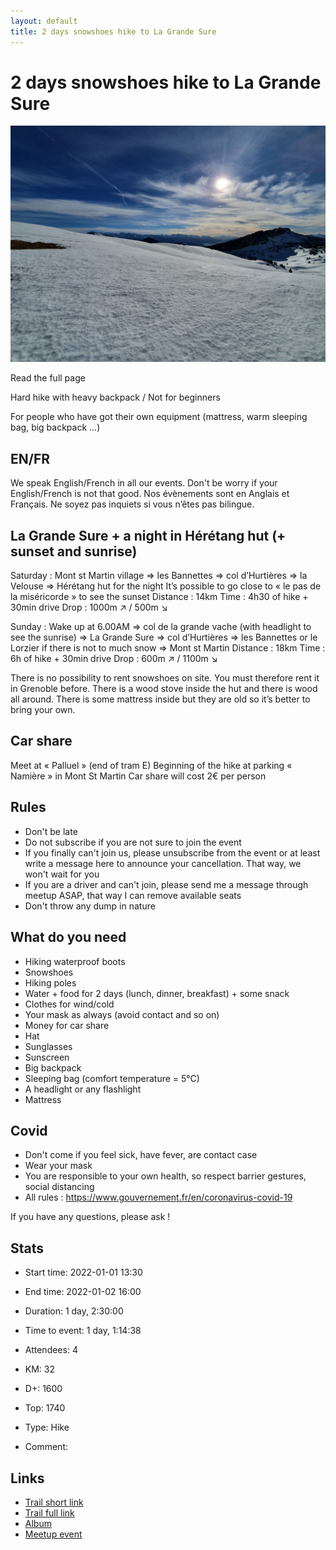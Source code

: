 ```yaml
---
layout: default
title: 2 days snowshoes hike to La Grande Sure
---
```


# 2 days snowshoes hike to La Grande Sure

![2022-01-01](/Stats/img/orig/2022-01-01.jpg)

Read the full page

Hard hike with heavy backpack / Not for beginners

For people who have got their own equipment (mattress, warm sleeping bag, big backpack …)

## EN/FR
We speak English/French in all our events. Don't be worry if your English/French is not that good. Nos évènements sont en Anglais et Français. Ne soyez pas inquiets si vous n’êtes pas bilingue.

## La Grande Sure + a night in Hérétang hut (+ sunset and sunrise)

Saturday :
Mont st Martin village => les Bannettes => col d’Hurtières => la Velouse => Hérétang hut for the night
It’s possible to go close to « le pas de la miséricorde » to see the sunset
Distance : 14km
Time : 4h30 of hike + 30min drive
Drop : 1000m ↗ / 500m ↘

Sunday :
Wake up at 6.00AM => col de la grande vache (with headlight to see the sunrise) => La Grande Sure => col d’Hurtières => les Bannettes or le Lorzier if there is not to much snow => Mont st Martin
Distance : 18km
Time : 6h of hike + 30min drive
Drop : 600m ↗ / 1100m ↘

There is no possibility to rent snowshoes on site. You must therefore rent it in Grenoble before.
There is a wood stove inside the hut and there is wood all around.
There is some mattress inside but they are old so it’s better to bring your own.

## Car share
Meet at « Palluel » (end of tram E)
Beginning of the hike at parking « Namière » in Mont St Martin
Car share will cost 2€ per person

## Rules
- Don't be late
- Do not subscribe if you are not sure to join the event
- If you finally can't join us, please unsubscribe from the event or at least write a message here to announce your cancellation. That way, we won't wait for you
- If you are a driver and can't join, please send me a message through meetup ASAP, that way I can remove available seats
- Don't throw any dump in nature

## What do you need
- Hiking waterproof boots
- Snowshoes
- Hiking poles
- Water + food for 2 days (lunch, dinner, breakfast) + some snack
- Clothes for wind/cold
- Your mask as always (avoid contact and so on)
- Money for car share
- Hat
- Sunglasses
- Sunscreen
- Big backpack
- Sleeping bag (comfort temperature = 5°C)
- A headlight or any flashlight
- Mattress

## Covid
- Don't come if you feel sick, have fever, are contact case
- Wear your mask
- You are responsible to your own health, so respect barrier gestures, social distancing
- All rules : https://www.gouvernement.fr/en/coronavirus-covid-19

If you have any questions, please ask !

## Stats

- Start time: 2022-01-01 13:30
- End time: 2022-01-02 16:00
- Duration: 1 day, 2:30:00
- Time to event: 1 day, 1:14:38
- Attendees: 4

- KM: 32
- D+: 1600
- Top: 1740
- Type: Hike
- Comment: 

## Links

- [Trail short link](https://s.42l.fr/Sure1)
- [Trail full link]()
- [Album](https://binnette.github.io/GacImg2022/2022-01-01-2-days-snowshoes-hike-to-La-Grande-Sure.html)
- [Meetup event](https://www.meetup.com/grenoble-adventure-club-english-french/events/282972158/)

